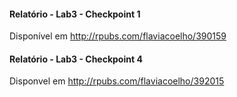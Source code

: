 #### Relatório - Lab3 - Checkpoint 1
Disponível em http://rpubs.com/flaviacoelho/390159

#### Relatório - Lab3 - Checkpoint 4
Disponvel em http://rpubs.com/flaviacoelho/392015
